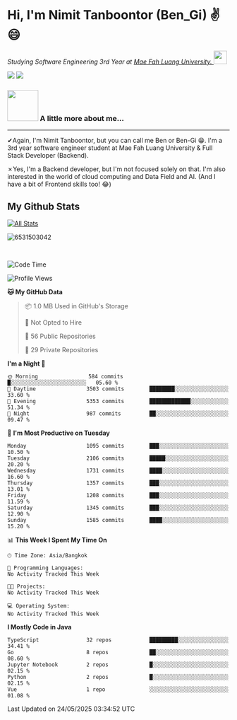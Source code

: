 # Hi, I'm Nimit Tanboontor (Ben_Gi) ✌😄
<p><em>Studying Software Engineering 3rd Year at <a href="https://en.mfu.ac.th/home.html"> Mae Fah Luang University.
</a><img src="https://media.giphy.com/media/WUlplcMpOCEmTGBtBW/giphy.gif" width="30"> </em></p>


[![](https://img.shields.io/badge/linkedin-%230077B5.svg?style=for-the-badge&logo=linkedin)]([https://www.linkedin.com/in/thanaphoom-babparn/](https://www.linkedin.com/in/nimit-tanbooutor-798139246/))
[![](https://img.shields.io/badge/Medium-12100E?style=for-the-badge&logo=medium&logoColor=white)](https://medium.com/@nimittanbooutor)

### <img src="https://media.giphy.com/media/VgCDAzcKvsR6OM0uWg/giphy.gif" width="70"> A little more about me...  

<hr> <!-- Horizontal line -->

&#10004;Again, I'm Nimit Tanboontor, but you can call me Ben or Ben-Gi 😁. I'm a 3rd year software engineer student at Mae Fah Luang University & Full Stack Developer (Backend).

&#10007;Yes, I'm a Backend developer, but I'm not focused solely on that. I'm also interested in the world of cloud computing and Data Field and AI. (And I have a bit of Frontend skills too! 😂)


## My Github Stats

[![All Stats](https://github-readme-stats.vercel.app/api?username=6531503042&show_icons=true&theme=algolia)](https://github.com/6531503042)

<p><img align="center" src="https://github-readme-streak-stats.herokuapp.com/?user=6531503042&" alt="6531503042" /></p>

<br />


<!--START_SECTION:waka-->
![Code Time](http://img.shields.io/badge/Code%20Time-525%20hrs%2038%20mins-blue)

![Profile Views](http://img.shields.io/badge/Profile%20Views-0-blue)

**🐱 My GitHub Data** 

> 📦 1.0 MB Used in GitHub's Storage 
 > 
> 🚫 Not Opted to Hire
 > 
> 📜 56 Public Repositories 
 > 
> 🔑 29 Private Repositories 
 > 
**I'm a Night 🦉** 

```text
🌞 Morning                584 commits         █░░░░░░░░░░░░░░░░░░░░░░░░   05.60 % 
🌆 Daytime                3503 commits        ████████░░░░░░░░░░░░░░░░░   33.60 % 
🌃 Evening                5353 commits        █████████████░░░░░░░░░░░░   51.34 % 
🌙 Night                  987 commits         ██░░░░░░░░░░░░░░░░░░░░░░░   09.47 % 
```
📅 **I'm Most Productive on Tuesday** 

```text
Monday                   1095 commits        ███░░░░░░░░░░░░░░░░░░░░░░   10.50 % 
Tuesday                  2106 commits        █████░░░░░░░░░░░░░░░░░░░░   20.20 % 
Wednesday                1731 commits        ████░░░░░░░░░░░░░░░░░░░░░   16.60 % 
Thursday                 1357 commits        ███░░░░░░░░░░░░░░░░░░░░░░   13.01 % 
Friday                   1208 commits        ███░░░░░░░░░░░░░░░░░░░░░░   11.59 % 
Saturday                 1345 commits        ███░░░░░░░░░░░░░░░░░░░░░░   12.90 % 
Sunday                   1585 commits        ████░░░░░░░░░░░░░░░░░░░░░   15.20 % 
```


📊 **This Week I Spent My Time On** 

```text
🕑︎ Time Zone: Asia/Bangkok

💬 Programming Languages: 
No Activity Tracked This Week

🐱‍💻 Projects: 
No Activity Tracked This Week

💻 Operating System: 
No Activity Tracked This Week
```

**I Mostly Code in Java** 

```text
TypeScript               32 repos            █████████░░░░░░░░░░░░░░░░   34.41 % 
Go                       8 repos             ██░░░░░░░░░░░░░░░░░░░░░░░   08.60 % 
Jupyter Notebook         2 repos             █░░░░░░░░░░░░░░░░░░░░░░░░   02.15 % 
Python                   2 repos             █░░░░░░░░░░░░░░░░░░░░░░░░   02.15 % 
Vue                      1 repo              ░░░░░░░░░░░░░░░░░░░░░░░░░   01.08 % 
```




 Last Updated on 24/05/2025 03:34:52 UTC
<!--END_SECTION:waka-->
